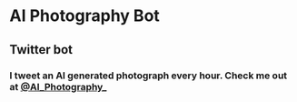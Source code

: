 # AI Photography Bot

## Twitter bot

### I tweet an AI generated photograph every hour. Check me out at [@AI_Photography_](https://twitter.com/AI_Photography_)
